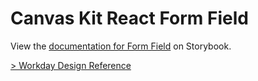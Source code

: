 # Canvas Kit React Form Field

View the
[documentation for Form Field](https://workday.github.io/canvas-kit/?path=/docs/labs-inputs-form-field-react--custom)
on Storybook.

[> Workday Design Reference](https://design.workday.com/components/inputs)
